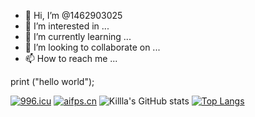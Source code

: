 - 👋 Hi, I’m @1462903025
- 👀 I’m interested in ...
- 🌱 I’m currently learning ...
- 💞️ I’m looking to collaborate on ...
- 📫 How to reach me ...

print ("hello world");

<a href="https://996.icu"><img src="https://img.shields.io/badge/link-996.icu-red.svg" alt="996.icu" /></a>
<a href="https://aifps.cn"><img src="https://img.shields.io/badge/link-aifps.cn-red" alt="aifps.cn" /></a>
![Killla's GitHub stats](https://github-readme-stats.vercel.app/api?username=1462903025&count_private=true)
[![Top Langs](https://github-readme-stats.vercel.app/api/top-langs/?username=1462903025)](https://github.com/anuraghazra/github-readme-stats)

<!---
1462903025/1462903025 is a ✨ special ✨ repository because its `README.md` (this file) appears on your GitHub profile.
You can click the Preview link to take a look at your changes.
--->
